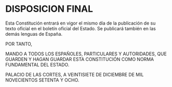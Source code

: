 # DISPOSICION FINAL

Esta Constitución entrará en vigor el mismo día de la publicación de su texto oficial en el boletín oficial del Estado. Se publicará también en las demás lenguas de España.

POR TANTO,

MANDO A TODOS LOS ESPAÑOLES, PARTICULARES Y AUTORIDADES, QUE GUARDEN Y HAGAN GUARDAR ESTA CONSTITUCIÓN COMO NORMA FUNDAMENTAL DEL ESTADO.

PALACIO DE LAS CORTES, A VEINTISIETE DE DICIEMBRE DE MIL NOVECIENTOS SETENTA Y OCHO.
